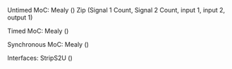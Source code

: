 Untimed MoC:
	Mealy ()
	Zip (Signal 1 Count, Signal 2 Count, input 1, input 2, output 1)
	
Timed MoC:
	Mealy ()
	
Synchronous MoC:
	Mealy ()
	
Interfaces:
	StripS2U ()